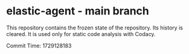 # elastic-agent - main branch

This repository contains the frozen state of the repository.
Its history is cleared. It is used only for static code
analysis with Codacy.

Commit Time: 1729128183